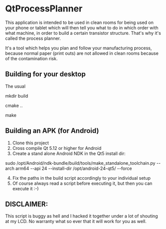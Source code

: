 # QtProcessPlanner

This application is intended to be used in clean rooms for being used on your phone or tablet which
will then tell you what to do in which order with what machine, in order to build a certain transistor
structure. That's why it's called the process planner.

It's a tool which helps you plan and follow your manufacturing process, because normal paper (print outs)
are not allowed in clean rooms because of the contamination risk.

## Building for your desktop

The usual

 mkdir build

 cmake ..

 make

## Building an APK (for Android)

1. Clone this project
2. Cross compile Qt 5.12 or higher for Android
3. Create a stand alone Android NDK in the Qt5 install dir:

 sudo /opt/Android/ndk-bundle/build/tools/make_standalone_toolchain.py --arch arm64  --api 24 --install-dir /opt/android-24-qt5/ --force

4. Fix the paths in the build script accordingly to your individual setup
5. Of course always read a script before executing it, but then you can execute it :-)

## DISCLAIMER:

This script is buggy as hell and I hacked it together under a lot of shouting at my LCD.
No warranty what so ever that it will work for you as well.


